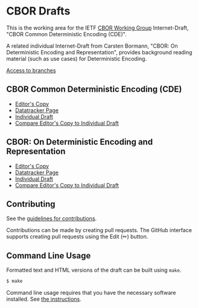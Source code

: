 # CBOR Drafts

This is the working area for the IETF [CBOR Working
Group](https://datatracker.ietf.org/wg/cbor/documents/)
Internet-Draft, "CBOR Common Deterministic Encoding (CDE)".

A related individual Internet-Draft from Carsten Bormann, "CBOR: On
Deterministic Encoding and Representation", provides background
reading material (such as use cases) for Deterministic Encoding.

[Access to branches](https://cbor-wg.github.io/draft-ietf-cbor-cde)

## CBOR Common Deterministic Encoding (CDE)

* [Editor's Copy](https://cbor-wg.github.io/det/#go.draft-ietf-cbor-cde.html)
* [Datatracker Page](https://datatracker.ietf.org/doc/draft-ietf-cbor-cde)
* [Individual Draft](https://datatracker.ietf.org/doc/html/draft-ietf-cbor-cde)
* [Compare Editor's Copy to Individual Draft](https://cbor-wg.github.io/det/#go.draft-ietf-cbor-cde.diff)


## CBOR: On Deterministic Encoding and Representation

* [Editor's Copy](https://cbor-wg.github.io/det/#go.draft-bormann-cbor-det.html)
* [Datatracker Page](https://datatracker.ietf.org/doc/draft-bormann-cbor-det)
* [Individual Draft](https://datatracker.ietf.org/doc/html/draft-bormann-cbor-det)
* [Compare Editor's Copy to Individual Draft](https://cbor-wg.github.io/det/#go.draft-bormann-cbor-det.diff)


## Contributing

See the
[guidelines for contributions](https://github.com/cbor-wg/det/blob/main/CONTRIBUTING.md).

Contributions can be made by creating pull requests.
The GitHub interface supports creating pull requests using the Edit (✏) button.


## Command Line Usage

Formatted text and HTML versions of the draft can be built using `make`.

```sh
$ make
```

Command line usage requires that you have the necessary software installed.  See
[the instructions](https://github.com/martinthomson/i-d-template/blob/main/doc/SETUP.md).

